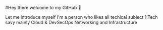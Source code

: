 #Hey there welcome to my GitHub 🔮

Let me introduce myself I'm a person who likes all techical subject
1.Tech savy mainly Cloud & DevSecOps Networking and Infrastructure 
